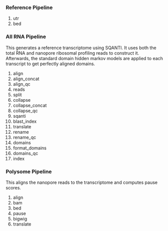 ### Reference Pipeline

1) utr
2) bed

### All RNA Pipeline

This generates a reference transcriptome using SQANTI. It uses both the total RNA and nanopore ribosomal profiling reads to construct it. Afterwards, the standard domain hidden markov models are applied to each transcript to get perfectly aligned domains.

1) align
2) align_concat
3) align_qc
4) reads
5) split
6) collapse
7) collapse_concat
8) collapse_qc
9) sqanti
10) blast_index
11) translate
12) rename
13) rename_qc
14) domains
15) format_domains
16) domains_qc
17) index

### Polysome Pipeline

This aligns the nanopore reads to the transcriptome and computes pause scores.

1) align
2) bam
3) bed
4) pause
5) bigwig
6) translate

